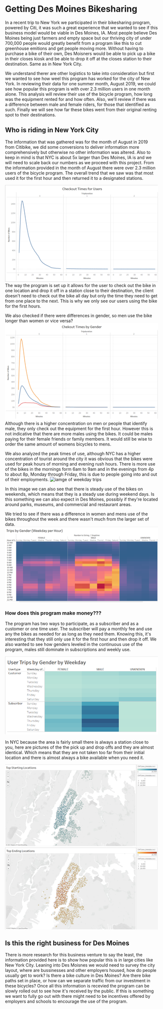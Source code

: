 # Getting Des Moines Bikesharing
In a recent trip to New York we participated in their bikesharing program, powered by Citi, it was such a great experience that we wanted to see if this business model would be viable in Des Moines, IA. Most people believe Des Moines being just farmers and empty space but our thriving city of under 700,000 people would greatly benefit from a program like this to cut greenhouse emitions and get people moving more. Without having to purchase a bike of their own, Des Moisners would be able to pick up a bike in their closes kiosk and be able to drop it off at the closes station to their destination. Same as in New York City. 

We understand therer are other logistics to take into consideration but first we wanted to see how weel this program has worked for the city of New York. In reviewing their data for one summer month, August 2019, we could see how popular this program is with over 2.3 million users in one month alone. This analysis will review their use of the bicycle program, how long was the equipment rented for and how often. Also, we'll review if there was a difference between male and female riders, for those that identified as such. Finally we will see how far these bikes went from their original renting spot to their destinations. 

## Who is riding in New York City  
The information that was gathered was for the month of August in 2019 from Citibike, we did some conversions to deliver information more comprehensively but otherwise no other information was altered. Also to keep in mind is that NYC is about 5x larger than Des Moines, IA is and we will need to scale back our numbers as we proceed with this project. From the information provided in the month of August there were over 2.3 million users of the bicycle program. The overall trend that we saw was that most used it for the first hour and then returned it to a designated stations.

![image of checkout times](images/Check_out.png)
The way the program is set up it allows for the user to check out the bike in one location and drop it off in a station close to their destination, the client doesn't need to check out the bike all day but only the time they need to get from one place to the next. This is why we only see our users using the bike for the first hours.

We also checked if there were differences in gender, so men use the bike longer than women or vice versa?
![image of gendered check out](images/Checkout_byGender.png)
Although there is a higher concentration on men or people that identify male, they only check out the equipment for the first hour. However this is not indicative that there are more males using the bikes. It could be males paying for their female friends or family members. It would still be wise to order the same amount of womens bicycles to mens.

We also analyzed the peak times of use, although NYC has a higher concentration of tourist around the city it was obvious that the bikes were used for peak hours of morning and evening rush hours.  There is more use of the bikes in the mornings form 6am to 9am and in the evenings from 4p to about 8p, Monday through Friday, this is due to people going into and out of their employments.
![iamge of weekday trips](image/wkday_trips_hr.png)

In this image we can also see that there is steady use of the bikes on weekends, which means that they is a steady use during weekend days. Is this something we can also expect in Des Moines, possibly if they're located around parks, museums, and commercial and restaurant areas. 

We tried to see if there was a difference in women and mens use of the bikes throughout the week and there wasn't much from the larger set of data. 
![image of men/women weekday trips](images/gender_trips.png)

### How does this program make money???

The program has two ways to participate, as a subscriber and as a customer or one time user. The subscriber will pay a monthly fee and use any the bikes as needed for as long as they need them. Knowing this, it's interesting that they still only use it for the first hour and then drop it off. We also wanted to see how genders leveled in the continuous use of the program, males still dominate in subscriptions and weekly use. 

![image of users by gender over the week](images/Usertrips_gender.png)

In NYC because the area is fairly small there is always a station close to you, here are pictures of the the pick up and drop offs and they are almost identical. Which means that they are not taken too far from their initial location and there is almost always a bike available when you need it. 

![image of starting location](images/starting_location.png)
![image of ending location](images/ending_location.png)

## Is this the right business for Des Moines

There is more research for this business venture to say the least, the information provided here is to show how popular this is in large cities like New York City. Leaning into Des Moisnes we would need to survey the city layout, where are bussinesses and other employers housed, how do people usually get to work?  Is there a bike culture in Des Moines? Are there bike paths set in place, or how can we separate traffic from our investment in these bicycles? Once all this information is recevied the program can be slowly rolled out to see how it's received by the public. If this is something we want to fully go out with there might need to be incentives offered by employers and schools to encourage the use of the program. 
